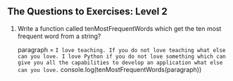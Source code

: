 ## The Questions to Exercises: Level 2
1. Write a function called tenMostFrequentWords which get the ten most frequent word from a string?

    paragraph = `I love teaching. If you do not love teaching what else can you love. I love Python if you do not love something which can give you all the capabilities to develop an application what else can you love.`
    console.log(tenMostFrequentWords(paragraph))